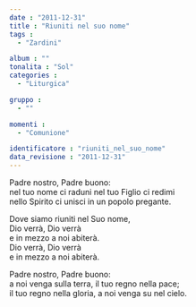 ```yaml
---
date : "2011-12-31"
title : "Riuniti nel suo nome"
tags : 
  - "Zardini"

album : ""
tonalita : "Sol"
categories : 
  - "Liturgica"

gruppo : 
  - ""

momenti : 
  - "Comunione"

identificatore : "riuniti_nel_suo_nome"
data_revisione : "2011-12-31"
---
```

  
  
Padre nostro, Padre buono:   
nel tuo nome ci raduni nel tuo Figlio ci redimi  
nello Spirito ci unisci in un popolo pregante.  
  
  
  
Dove siamo  riuniti nel Suo nome,    
Dio verrà,  Dio verrà   
 e in mezzo a noi abiterà.    
Dio verrà, Dio verrà   
 e in mezzo a noi abiterà.  
  
  
  
  
Padre nostro, Padre buono:  
a noi venga sulla terra, il tuo regno nella pace;  
il tuo regno nella gloria, a noi venga su nel cielo.  
  
  
  
